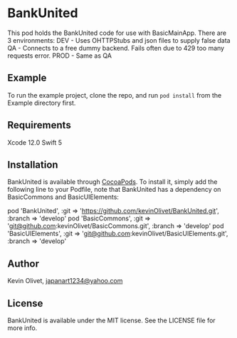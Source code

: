 # BankUnited

This pod holds the BankUnited code for use with BasicMainApp.
There are 3 environments:
DEV - Uses OHTTPStubs and json files to supply false data
QA - Connects to a free dummy backend.  Fails often due to 429 too many requests error.
PROD - Same as QA

## Example

To run the example project, clone the repo, and run `pod install` from the Example directory first.

## Requirements
Xcode 12.0
Swift 5

## Installation

BankUnited is available through [CocoaPods](https://cocoapods.org). To install
it, simply add the following line to your Podfile, note that BankUnited has a dependency on BasicCommons and BasicUIElements:

pod 'BankUnited', :git => 'https://github.com/kevinOlivet/BankUnited.git', :branch => 'develop'
pod 'BasicCommons', :git => 'git@github.com:kevinOlivet/BasicCommons.git', :branch => 'develop'
pod 'BasicUIElements', :git => 'git@github.com:kevinOlivet/BasicUIElements.git', :branch => 'develop'

## Author

Kevin Olivet, japanart1234@yahoo.com

## License

BankUnited is available under the MIT license. See the LICENSE file for more info.

